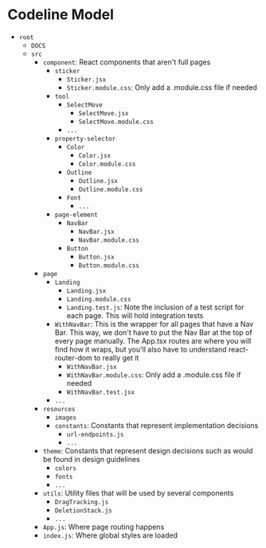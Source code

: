 # Codeline Model

 - `root`
   - `DOCS`
   - `src`
     - `component`: React components that aren't full pages
       - `sticker`
         - `Sticker.jsx`
         - `Sticker.module.css`: Only add a .module.css file if needed
       - `tool`
         - `SelectMove`
           - `SelectMove.jsx`
           - `SelectMove.module.css`
         - `...`
       - `property-selector`
         - `Color`
           - `Color.jsx`
           - `Color.module.css`
         - `Outline`
           - `Outline.jsx`
           - `Outline.module.css`
         - `Font`
           - `...`
       - `page-element`
         - `NavBar`
           - `NavBar.jsx`
           - `NavBar.module.css`
         - `Button`
           - `Button.jsx`
           - `Button.module.css`
     - `page`
       - `Landing`
         - `Landing.jsx`
         - `Landing.module.css`
         - `Landing.test.js`: Note the inclusion of a test script for each page. This will hold integration tests
       - `WithNavBar`: This is the wrapper for all pages that have a Nav Bar. This way, we don't have to put the Nav Bar at the top of every page manually. The App.tsx routes are where you will find how it wraps, but you'll also have to understand react-router-dom to really get it
         - `WithNavBar.jsx`
         - `WithNavBar.module.css`: Only add a .module.css file if needed
         - `WithNavBar.test.jsx`
       - `...`
     - `resources`
       - `images`
       - `constants`: Constants that represent implementation decisions
         - `url-endpoints.js`
         - `...`
     - `theme`: Constants that represent design decisions such as would be found in design guidelines
       - `colors`
       - `fonts`
       - `...`
     - `utils`: Utility files that will be used by several components
       - `DragTracking.js`
       - `DeletionStack.js`
       - `...`
     - `App.js`: Where page routing happens
     - `index.js`: Where global styles are loaded
